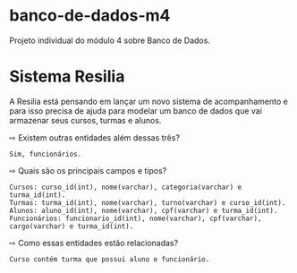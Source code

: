 # banco-de-dados-m4
Projeto individual do módulo 4 sobre Banco de Dados.

# Sistema Resilia

A Resilia está pensando em lançar um novo sistema de
acompanhamento e para isso precisa de ajuda para modelar um
banco de dados que vai armazenar seus cursos, turmas e alunos.

⇨ Existem outras entidades além dessas três?

    Sim, funcionários.

⇨ Quais são os principais campos e tipos?

    Cursos: curso_id(int), nome(varchar), categoria(varchar) e turma_id(int).
    Turmas: turma_id(int), nome(varchar), turno(varchar) e curso_id(int).
    Alunos: aluno_id(int), nome(varchar), cpf(varchar) e turma_id(int).
    Funcionários: funcionario_id(int), nome(varchar), cpf(varchar), cargo(varchar) e turma_id(int).

⇨ Como essas entidades estão relacionadas?

    Curso contém turma que possui aluno e funcionário.
